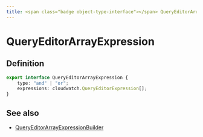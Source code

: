 ```yaml
---
title: <span class="badge object-type-interface"></span> QueryEditorArrayExpression
---
```

# <span class="badge object-type-interface"></span> QueryEditorArrayExpression

## Definition

```typescript
export interface QueryEditorArrayExpression {
	type: "and" | "or";
	expressions: cloudwatch.QueryEditorExpression[];
}

```
## See also

 * <span class="badge builder"></span> [QueryEditorArrayExpressionBuilder](./builder-QueryEditorArrayExpressionBuilder.md)
